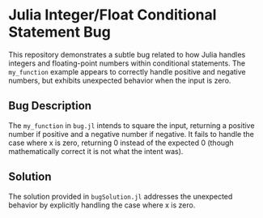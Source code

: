 # Julia Integer/Float Conditional Statement Bug

This repository demonstrates a subtle bug related to how Julia handles integers and floating-point numbers within conditional statements.  The `my_function` example appears to correctly handle positive and negative numbers, but exhibits unexpected behavior when the input is zero.

## Bug Description
The `my_function` in `bug.jl` intends to square the input, returning a positive number if positive and a negative number if negative. It fails to handle the case where x is zero, returning 0 instead of the expected 0 (though mathematically correct it is not what the intent was).

## Solution
The solution provided in `bugSolution.jl` addresses the unexpected behavior by explicitly handling the case where x is zero.